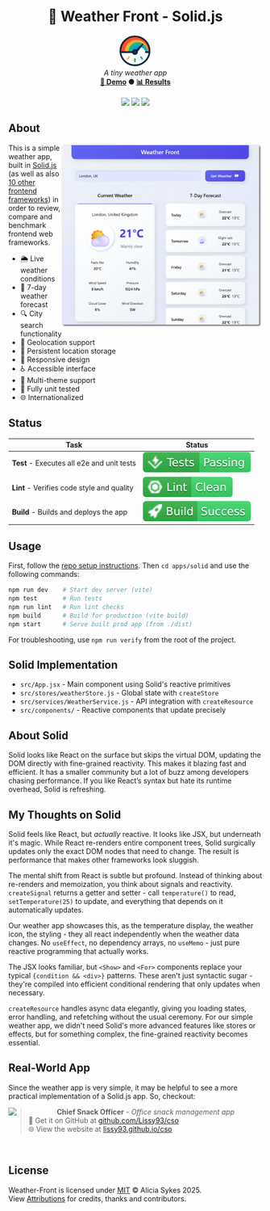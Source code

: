 <!-- start_header -->
<h1 align="center">🚀 Weather Front - Solid.js</h1>

<p align="center">
  <img width="64" src="https://raw.githubusercontent.com/lissy93/framework-benchmarks/refs/heads/main/assets/favicon.png" /><br>
  <i>A tiny weather app</i>
  <br>
  <b><a href="/">🚀 Demo</a> ● <a href="https://frontend-framework-benchmarks.as93.net">📊 Results</a></b>
  <br><br>
  <a href="https://www.solidjs.com/" target="_blank"><img src="https://img.shields.io/badge/Framework-Solid.js-2C4F7C?logo=solid&logoColor=fff&labelColor=2C4F7C" /></a>
  <a href="https://github.com/Lissy93/framework-benchmarks/blob/main/LICENSE"><img src="https://img.shields.io/badge/License-MIT-AE56FF?logo=googledocs&logoColor=fff&labelColor=8A2BE2" /></a>
  <a href="https://github.com/lissy93"><img src="https://img.shields.io/badge/Author-Lissy93-EA4AAA?logo=githubsponsors&logoColor=fff&labelColor=E31591" /></a>
</p>
<!-- end_header -->

<!-- start_about -->

## About

<img align="right" src="/assets/screenshot.png" width="400">

This is a simple weather app, built in [Solid.js](https://www.solidjs.com/) (as well as also [10 other frontend frameworks](/)) in order to review, compare and benchmark frontend web frameworks.

- 🌦️ Live weather conditions
- 📅 7-day weather forecast
- 🔍 City search functionality
- 📍 Geolocation support
- 💾 Persistent location storage
- 📱 Responsive design
- ♿ Accessible interface
- 🎨 Multi-theme support
- 🧪 Fully unit tested
- 🌐 Internationalized

<!-- end_about -->

<!-- start_status -->

## Status

| Task | Status |
|---|---|
| **Test** - Executes all e2e and unit tests | [![Test Status](https://raw.githubusercontent.com/lissy93/framework-benchmarks/refs/heads/badges/test-solid.svg)](https://github.com/lissy93/framework-benchmarks/actions/workflows/test.yml) |
| **Lint** - Verifies code style and quality | [![Lint Status](https://raw.githubusercontent.com/lissy93/framework-benchmarks/refs/heads/badges/lint-solid.svg)](https://github.com/lissy93/framework-benchmarks/actions/workflows/lint.yml) |
| **Build** - Builds and deploys the app | [![Build Status](https://raw.githubusercontent.com/lissy93/framework-benchmarks/refs/heads/badges/build-solid.svg)](https://github.com/lissy93/framework-benchmarks/actions/workflows/build.yml) |

<!-- end_status -->

<!-- start_usage -->

## Usage

First, follow the [repo setup instructions](https://github.com/lissy93/framework-benchmarks?tab=readme-ov-file#usage). Then `cd apps/solid` and use the following commands:

```bash
npm run dev    # Start dev server (vite)
npm test       # Run tests
npm run lint   # Run lint checks
npm build      # Build for production (vite build)
npm start      # Serve built prod app (from ./dist)
```

For troubleshooting, use `npm run verify` from the root of the project.

<!-- end_usage -->

## Solid Implementation

<!-- start_framework_specific -->
- `src/App.jsx` - Main component using Solid's reactive primitives
- `src/stores/weatherStore.js` - Global state with `createStore`
- `src/services/WeatherService.js` - API integration with `createResource`
- `src/components/` - Reactive components that update precisely
<!-- end_framework_specific -->

## About Solid
<!-- start_framework_description -->
Solid looks like React on the surface but skips the virtual DOM, updating the DOM directly with fine-grained reactivity. 
This makes it blazing fast and efficient. 
It has a smaller community but a lot of buzz among developers chasing performance. 
If you like React’s syntax but hate its runtime overhead, Solid is refreshing.

<!-- end_framework_description -->

## My Thoughts on Solid
<!-- start_my_thoughts -->
Solid feels like React, but *actually* reactive. It looks like JSX, but underneath it's magic. While React re-renders entire component trees, Solid surgically updates only the exact DOM nodes that need to change. The result is performance that makes other frameworks look sluggish.

The mental shift from React is subtle but profound. Instead of thinking about re-renders and memoization, you think about signals and reactivity. `createSignal` returns a getter and setter - call `temperature()` to read, `setTemperature(25)` to update, and everything that depends on it automatically updates.

Our weather app showcases this, as the temperature display, the weather icon, the styling - they all react independently when the weather data changes. No `useEffect`, no dependency arrays, no `useMemo` - just pure reactive programming that actually works.

The JSX looks familiar, but `<Show>` and `<For>` components replace your typical `{condition && <div>}` patterns. These aren't just syntactic sugar - they're compiled into efficient conditional rendering that only updates when necessary.

`createResource` handles async data elegantly, giving you loading states, error handling, and refetching without the usual ceremony. For our simple weather app, we didn't need Solid's more advanced features like stores or effects, but for something complex, the fine-grained reactivity becomes essential.
<!-- end_my_thoughts -->

<!-- start_real_world_app -->

## Real-World App
Since the weather app is very simple, it may be helpful to see a more practical implementation of a Solid.js app. So, checkout:

<a href="https://github.com/Lissy93/cso"><img align="left" src="https://storage.googleapis.com/as93-screenshots/project-logos/cso.png" width="96"></a>

> **Chief Snack Officer** - _Office snack management app_<br>
> 🐙 Get it on GitHub at [github.com/Lissy93/cso](https://github.com/Lissy93/cso)<br>
> 🌐 View the website at [lissy93.github.io/cso](https://lissy93.github.io/cso)

<br>
<!-- end_real_world_app -->

<!-- start_license -->

## License

Weather-Front is licensed under [MIT](https://github.com/lissy93/framework-benchmarks/blob/main/LICENSE) © Alicia Sykes 2025.<br>
View [Attributions](https://github.com/lissy93/framework-benchmarks?tab=readme-ov-file#attributions) for credits, thanks and contributors.

<!-- end_license -->
